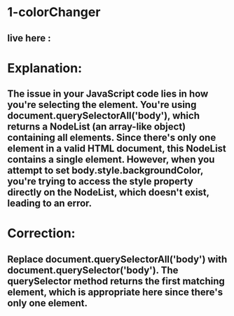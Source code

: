 # 1-colorChanger
## live  here :

# Explanation:

## The issue in your JavaScript code lies in how you're selecting the <body> element. You're using document.querySelectorAll('body'), which returns a NodeList (an array-like object) containing all <body> elements. Since there's only one <body> element in a valid HTML document, this NodeList contains a single element. However, when you attempt to set body.style.backgroundColor, you're trying to access the style property directly on the NodeList, which doesn't exist, leading to an error.

# Correction:

## Replace document.querySelectorAll('body') with document.querySelector('body'). The querySelector method returns the first matching element, which is appropriate here since there's only one <body> element.
